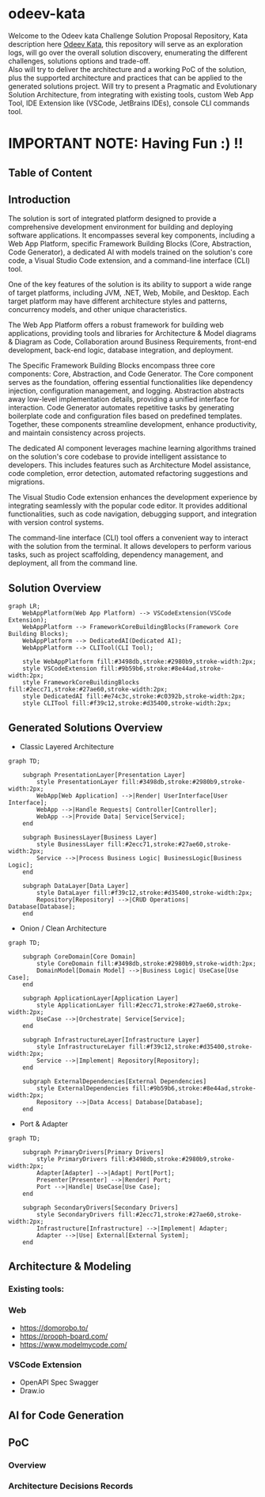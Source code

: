 # odeev-kata

Welcome to the Odeev kata Challenge Solution Proposal Repository, Kata description here [Odeev Kata](https://katasintegraodeev.notion.site/KATA-Sintegra-Odeev-70ca32a01bd44ab59a97956095f3dd70), this repository will serve as an exploration logs, will go over the overall solution discovery, enumerating the different challenges, solutions options and trade-off.\
Also will try to deliver the architecture and a working PoC of the solution, plus the supported architecture and practices that can be applied to the generated solutions project.
Will try to present a Pragmatic and Evolutionary Solution Architecture, from integrating with existing tools, custom Web App Tool, IDE Extension like (VSCode, JetBrains IDEs), console CLI commands tool.

# IMPORTANT NOTE: Having Fun :) !!

## Table of Content

## Introduction
The solution is sort of integrated platform designed to provide a comprehensive development environment for building and deploying software applications. It encompasses several key components, including a Web App Platform, specific Framework Building Blocks (Core, Abstraction, Code Generator), a dedicated AI with models trained on the solution's core code, a Visual Studio Code extension, and a command-line interface (CLI) tool.

One of the key features of the solution is its ability to support a wide range of target platforms, including JVM, .NET, Web, Mobile, and Desktop. Each target platform may have different architecture styles and patterns, concurrency models, and other unique characteristics.

The Web App Platform offers a robust framework for building web applications, providing tools and libraries for Architecture & Model diagrams & Diagram as Code, Collaboration around Business Requirements, front-end development, back-end logic, database integration, and deployment.

The Specific Framework Building Blocks encompass three core components: Core, Abstraction, and Code Generator. The Core component serves as the foundation, offering essential functionalities like dependency injection, configuration management, and logging. Abstraction abstracts away low-level implementation details, providing a unified interface for interaction. Code Generator automates repetitive tasks by generating boilerplate code and configuration files based on predefined templates. Together, these components streamline development, enhance productivity, and maintain consistency across projects.

The dedicated AI component leverages machine learning algorithms trained on the solution's core codebase to provide intelligent assistance to developers. This includes features such as Architecture Model assistance, code completion, error detection, automated refactoring suggestions and migrations.

The Visual Studio Code extension enhances the development experience by integrating seamlessly with the popular code editor. It provides additional functionalities, such as code navigation, debugging support, and integration with version control systems.

The command-line interface (CLI) tool offers a convenient way to interact with the solution from the terminal. It allows developers to perform various tasks, such as project scaffolding, dependency management, and deployment, all from the command line.

## Solution Overview
```mermaid
graph LR;
    WebAppPlatform(Web App Platform) --> VSCodeExtension(VSCode Extension);
    WebAppPlatform --> FrameworkCoreBuildingBlocks(Framework Core Building Blocks);
    WebAppPlatform --> DedicatedAI(Dedicated AI);
    WebAppPlatform --> CLITool(CLI Tool);
    
    style WebAppPlatform fill:#3498db,stroke:#2980b9,stroke-width:2px;
    style VSCodeExtension fill:#9b59b6,stroke:#8e44ad,stroke-width:2px;
    style FrameworkCoreBuildingBlocks fill:#2ecc71,stroke:#27ae60,stroke-width:2px;
    style DedicatedAI fill:#e74c3c,stroke:#c0392b,stroke-width:2px;
    style CLITool fill:#f39c12,stroke:#d35400,stroke-width:2px;
```
## Generated Solutions Overview
- Classic Layered Architecture

```mermaid
graph TD;

    subgraph PresentationLayer[Presentation Layer]
        style PresentationLayer fill:#3498db,stroke:#2980b9,stroke-width:2px;
        WebApp[Web Application] -->|Render| UserInterface[User Interface];
        WebApp -->|Handle Requests| Controller[Controller];
        WebApp -->|Provide Data| Service[Service];
    end

    subgraph BusinessLayer[Business Layer]
        style BusinessLayer fill:#2ecc71,stroke:#27ae60,stroke-width:2px;
        Service -->|Process Business Logic| BusinessLogic[Business Logic];
    end

    subgraph DataLayer[Data Layer]
        style DataLayer fill:#f39c12,stroke:#d35400,stroke-width:2px;
        Repository[Repository] -->|CRUD Operations| Database[Database];
    end
```

- Onion / Clean Architecture

```mermaid
graph TD;

    subgraph CoreDomain[Core Domain]
        style CoreDomain fill:#3498db,stroke:#2980b9,stroke-width:2px;
        DomainModel[Domain Model] -->|Business Logic| UseCase[Use Case];
    end

    subgraph ApplicationLayer[Application Layer]
        style ApplicationLayer fill:#2ecc71,stroke:#27ae60,stroke-width:2px;
        UseCase -->|Orchestrate| Service[Service];
    end

    subgraph InfrastructureLayer[Infrastructure Layer]
        style InfrastructureLayer fill:#f39c12,stroke:#d35400,stroke-width:2px;
        Service -->|Implement| Repository[Repository];
    end

    subgraph ExternalDependencies[External Dependencies]
        style ExternalDependencies fill:#9b59b6,stroke:#8e44ad,stroke-width:2px;
        Repository -->|Data Access| Database[Database];
    end
```
- Port & Adapter

```mermaid
graph TD;

    subgraph PrimaryDrivers[Primary Drivers]
        style PrimaryDrivers fill:#3498db,stroke:#2980b9,stroke-width:2px;
        Adapter[Adapter] -->|Adapt| Port[Port];
        Presenter[Presenter] -->|Render| Port;
        Port -->|Handle| UseCase[Use Case];
    end

    subgraph SecondaryDrivers[Secondary Drivers]
        style SecondaryDrivers fill:#2ecc71,stroke:#27ae60,stroke-width:2px;
        Infrastructure[Infrastructure] -->|Implement| Adapter;
        Adapter -->|Use| External[External System];
    end

```


## Architecture & Modeling
### Existing tools:
### Web
- https://domorobo.to/
- https://prooph-board.com/
- https://www.modelmycode.com/

### VSCode Extension
- OpenAPI Spec Swagger
- Draw.io

## AI for Code Generation

## PoC
### Overview

### Architecture Decisions Records

